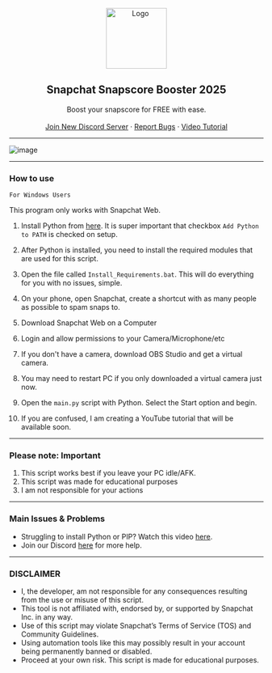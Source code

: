 
<br/>
<div align="center">
  <a href="https://github.com/useragents/Snapchat-Snapscore-Botter">
    <img src="https://assets.stickpng.com/images/580b57fcd9996e24bc43c536.png" alt="Logo" width="120" height="120">
  </a>
  
  <h2 align="center">Snapchat Snapscore Booster 2025</h3>

  <p align="center">
    Boost your snapscore for FREE with ease.</b>
    <br />
    <br />
    <a href="https://discord.gg/KRjZ58MfDD">Join New Discord Server</a>
    ·
    <a href="https://github.com/useragents/Snapchat-Snapscore-Botter/issues">Report Bugs</a>
    ·
    <a href="https://github.com/useragents/Snapchat-Snapscore-Botter/">Video Tutorial</a>
    
  </p>
</div>

---------------------------------------

  ![image](https://user-images.githubusercontent.com/103281345/162591882-3a211ead-0f10-4ba1-bdcc-8f2186294377.png)

---------------------------------------

### How to use

`For Windows Users`

This program only works with Snapchat Web.

1. Install Python from <a href="https://www.python.org/ftp/python/3.9.2/python-3.9.2-amd64.exe">here</a>. It is super important that checkbox `Add Python to PATH` is checked on setup.
2. After Python is installed, you need to install the required modules that are used for this script. 
3. Open the file called `Install_Requirements.bat`. This will do everything for you with no issues, simple.
   
1. On your phone, open Snapchat, create a shortcut with as many people as possible to spam snaps to.
2. Download Snapchat Web on a Computer
3. Login and allow permissions to your Camera/Microphone/etc
4. If you don't have a camera, download OBS Studio and get a virtual camera.
5. You may need to restart PC if you only downloaded a virtual camera just now.
6. Open the `main.py` script with Python. Select the Start option and begin.
8. If you are confused, I am creating a YouTube tutorial that will be available soon.

---------------------------------------
### Please note: Important
1. This script works best if you leave your PC idle/AFK.
2. This script was made for educational purposes
3. I am not responsible for your actions

---------------------------------------
### Main Issues & Problems

* Struggling to install Python or PIP? Watch this video <a href="https://youtu.be/dYfKJMPNMDw?t=52">here</a>. 
* Join our Discord <a href="https://discord.gg/KRjZ58MfDD">here</a> for more help.

---------------------------------------
### DISCLAIMER

* I, the developer, am not responsible for any consequences resulting from the use or misuse of this script.
* This tool is not affiliated with, endorsed by, or supported by Snapchat Inc. in any way.
* Use of this script may violate Snapchat’s Terms of Service (TOS) and Community Guidelines.
* Using automation tools like this may possibly result in your account being permanently banned or disabled.
* Proceed at your own risk. This script is made for educational purposes.
